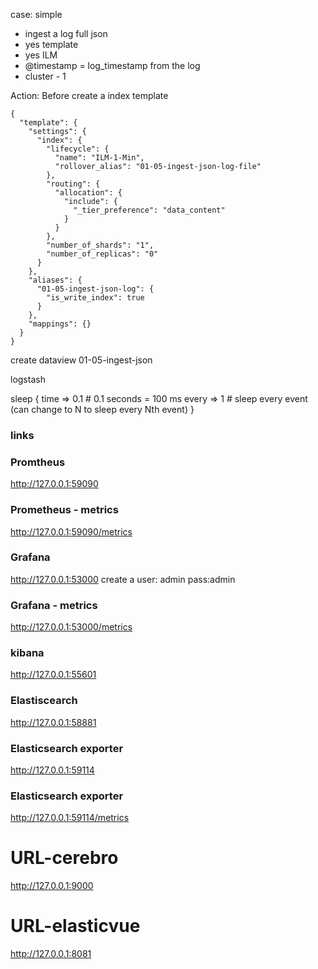 case: simple
- ingest a log full json
- yes template 
- yes ILM
- @timestamp = log_timestamp from the log
- cluster - 1

Action:
Before create a index template 
```
{
  "template": {
    "settings": {
      "index": {
        "lifecycle": {
          "name": "ILM-1-Min",
          "rollover_alias": "01-05-ingest-json-log-file"
        },
        "routing": {
          "allocation": {
            "include": {
              "_tier_preference": "data_content"
            }
          }
        },
        "number_of_shards": "1",
        "number_of_replicas": "0"
      }
    },
    "aliases": {
      "01-05-ingest-json-log": {
        "is_write_index": true
      }
    },
    "mappings": {}
  }
}
```

create dataview
01-05-ingest-json

logstash 

  sleep {
    time => 0.1        # 0.1 seconds = 100 ms
    every => 1          # sleep every event (can change to N to sleep every Nth event)
  }
  



### links
### Promtheus
http://127.0.0.1:59090
### Prometheus - metrics
http://127.0.0.1:59090/metrics
### Grafana 
http://127.0.0.1:53000
create a user: admin pass:admin
### Grafana - metrics
http://127.0.0.1:53000/metrics
### kibana
http://127.0.0.1:55601
### Elastiscearch 
http://127.0.0.1:58881
### Elasticsearch exporter
http://127.0.0.1:59114
### Elasticsearch exporter
http://127.0.0.1:59114/metrics
# URL-cerebro 
http://127.0.0.1:9000
# URL-elasticvue
http://127.0.0.1:8081